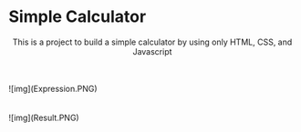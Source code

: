 # Simple Calculator
<p align="center">This is a project to build a simple calculator by using only HTML, CSS, and Javascript</p>
<br><br>
![img](Expression.PNG)
<br><br><br>
![img](Result.PNG)
